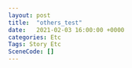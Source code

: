```yaml
---
layout: post
title:  "others_test"
date:   2021-02-03 16:00:00 +0000
categories: Etc
Tags: Story Etc
SceneCode: []
---
```

